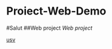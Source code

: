 # Proiect-Web-Demo 

#Salut 
##Web project
*Web project*

[usv]([https://radio.usv.ro/wp-content/uploads/sites/38/2016/11/usv-sigla2.gif](https://th.bing.com/th/id/R.8bd9e2ac1eda571e51ffe4b24a81d964?rik=5f6DkmfwkSWl3A&riu=http%3a%2f%2fcronos.usv.ro%2fimages%2fpreview-facebook-2019.jpg&ehk=qi5Ni91VhPTRcHBGvP3NJMH5ZDe%2bk8l79Vw5octatbo%3d&risl=&pid=ImgRaw&r=0))


